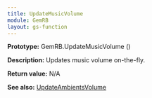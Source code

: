```yaml
---
title: UpdateMusicVolume
module: GemRB
layout: gs-function
---
```


**Prototype:** GemRB.UpdateMusicVolume ()

**Description:** Updates music volume on-the-fly.

**Return value:** N/A

**See also:** [UpdateAmbientsVolume](UpdateAmbientsVolume.md)
